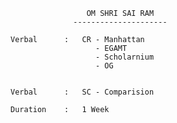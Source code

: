                     OM SHRI SAI RAM 
				  ---------------------
				  
	Verbal      :   CR - Manhattan
                       - EGAMT 
                       - Scholarnium 
                       - OG 					   
		
		
	Verbal      :   SC - Comparision 
	
	Duration    :   1 Week 
		